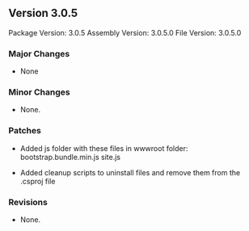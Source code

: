 Version 3.0.5
-----------------------
Package Version: 3.0.5
Assembly Version: 3.0.5.0
File Version: 3.0.5.0

### Major Changes
- None

### Minor Changes
- None.

### Patches
- Added js folder with these files in wwwroot folder:
    bootstrap.bundle.min.js
    site.js

- Added cleanup scripts to uninstall files and remove them from the .csproj file

### Revisions
- None.
